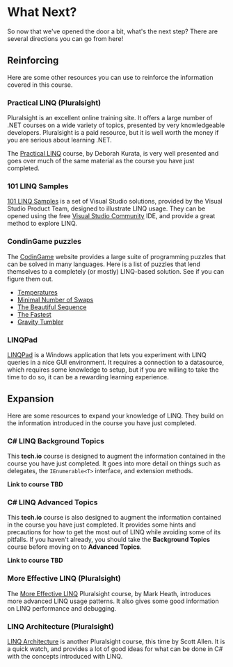 [//]: # (GENERATED FILE -- DO NOT EDIT)
# What Next?
So now that we've opened the door a bit, what's the next step? There are several directions you can go from here!

## Reinforcing
Here are some other resources you can use to reinforce the information covered in this course.

### Practical LINQ (Pluralsight)
Pluralsight is an excellent online training site. It offers a large number of .NET courses on a wide variety of topics, presented by very knowledgeable developers. Pluralsight is a paid resource, but it is well worth the money if you are serious about learning .NET.

The [Practical LINQ](https://app.pluralsight.com/library/courses/practical-linq/table-of-contents) course, by Deborah Kurata, is very well presented and goes over much of the same material as the course you have just completed.

### 101 LINQ Samples
[101 LINQ Samples](https://code.msdn.microsoft.com/101-LINQ-Samples-3fb9811b) is a set of Visual Studio solutions, provided by the Visual Studio Product Team, designed to illustrate LINQ usage. They can be opened using the free [Visual Studio Community](https://www.visualstudio.com/downloads/) IDE, and provide a great method to explore LINQ.

### CondinGame puzzles
The [CodinGame](http://www.codingame.com) website provides a large suite of programming puzzles that can be solved in many languages. Here is a list of puzzles that lend themselves to a completely (or mostly) LINQ-based solution. See if you can figure them out.

 - [Temperatures](https://www.codingame.com/training/easy/temperatures)
 - [Minimal Number of Swaps](https://www.codingame.com/training/community/minimal-number-of-swaps)
 - [The Beautiful Sequence](https://www.codingame.com/training/community/the-beautiful-sequence)
 - [The Fastest](https://www.codingame.com/training/community/the-fastest)
 - [Gravity Tumbler](https://www.codingame.com/training/community/gravity-tumbler)

### LINQPad
[LINQPad](https://www.linqpad.net) is a Windows application that lets you experiment with LINQ queries in a nice GUI environment. It requires a connection to a datasource, which requires some knowledge to setup, but if you are willing to take the time to do so, it can be a rewarding learning experience.

## Expansion
Here are some resources to expand your knowledge of LINQ. They build on the information introduced in the course you have just completed.

### C# LINQ Background Topics
This **tech.io** course is designed to augment the information contained in the course you have just completed. It goes into more detail on things such as delegates, the `IEnumerable<T>` interface, and extension methods.

**Link to course TBD**

### C# LINQ Advanced Topics
This **tech.io** course is also designed to augment the information contained in the course you have just completed. It provides some hints and precautions for how to get the most out of LINQ while avoiding some of its pitfalls. If you haven't already, you should take the **Background Topics** course before moving on to **Advanced Topics**.

**Link to course TBD**

### More Effective LINQ (Pluralsight)
The [More Effective LINQ](https://app.pluralsight.com/library/courses/linq-more-effective/table-of-contents) Pluralsight course, by Mark Heath, introduces more advanced LINQ usage patterns. It also gives some good information on LINQ performance and debugging.

### LINQ Architecture (Pluralsight)
[LINQ Architecture](https://app.pluralsight.com/library/courses/linq-architecture/table-of-contents) is another Pluralsight course, this time by Scott Allen. It is a quick watch, and provides a lot of good ideas for what can be done in C# with the concepts introduced with LINQ.
